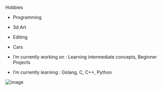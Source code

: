 Hobbies
- Programming
- 3d Art
- Editing
- Cars

- I’m currently working on : Learning intermediate concepts, Beginner Projects
- I’m currently learning : Golang, C, C++, Python

![image](https://media.tenor.com/wL59aqQiwzAAAAAd/cat-kitty.gif)
